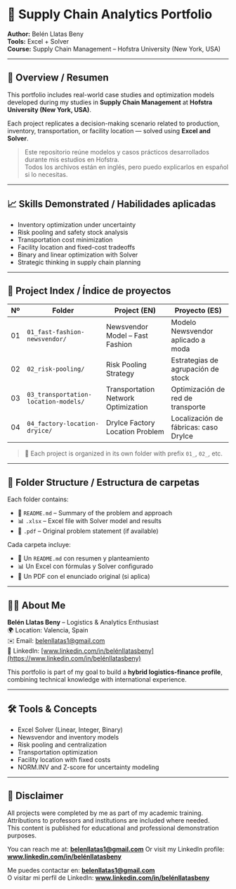 # 💼 Supply Chain Analytics Portfolio

**Author:** Belén Llatas Beny  
**Tools:** Excel + Solver  
**Course:** Supply Chain Management – Hofstra University (New York, USA)

---

## 🧾 Overview / Resumen

This portfolio includes real-world case studies and optimization models developed during my studies in **Supply Chain Management** at **Hofstra University (New York, USA)**.

Each project replicates a decision-making scenario related to production, inventory, transportation, or facility location — solved using **Excel and Solver**.

> Este repositorio reúne modelos y casos prácticos desarrollados durante mis estudios en Hofstra.  
> Todos los archivos están en inglés, pero puedo explicarlos en español si lo necesitas.

---

## 📈 Skills Demonstrated / Habilidades aplicadas

- Inventory optimization under uncertainty  
- Risk pooling and safety stock analysis  
- Transportation cost minimization  
- Facility location and fixed-cost tradeoffs  
- Binary and linear optimization with Solver  
- Strategic thinking in supply chain planning

---

## 📂 Project Index / Índice de proyectos

| Nº | Folder | Project (EN) | Proyecto (ES) |
|----|--------|---------------|----------------|
| 01 | `01_fast-fashion-newsvendor/` | Newsvendor Model – Fast Fashion | Modelo Newsvendor aplicado a moda |
| 02 | `02_risk-pooling/` | Risk Pooling Strategy | Estrategias de agrupación de stock |
| 03 | `03_transportation-location-models/` | Transportation Network Optimization | Optimización de red de transporte |
| 04 | `04_factory-location-dryice/` | DryIce Factory Location Problem | Localización de fábricas: caso DryIce |

> 📁 Each project is organized in its own folder with prefix `01_`, `02_`, etc.

---

## 📘 Folder Structure / Estructura de carpetas

Each folder contains:

- 📄 `README.md` – Summary of the problem and approach  
- 📊 `.xlsx` – Excel file with Solver model and results  
- 📑 `.pdf` – Original problem statement (if available)

Cada carpeta incluye:

- 📄 Un `README.md` con resumen y planteamiento  
- 📊 Un Excel con fórmulas y Solver configurado  
- 📑 Un PDF con el enunciado original (si aplica)

---

## 👩‍💻 About Me

**Belén Llatas Beny** – Logistics & Analytics Enthusiast  
🌍 Location: Valencia, Spain  
✉️ Email: belenllatas1@gmail.com  
🔗 LinkedIn: [www.linkedin.com/in/belénllatasbeny](https://www.linkedin.com/in/belénllatasbeny)

This portfolio is part of my goal to build a **hybrid logistics-finance profile**, combining technical knowledge with international experience.

---

## 🛠️ Tools & Concepts

- Excel Solver (Linear, Integer, Binary)  
- Newsvendor and inventory models  
- Risk pooling and centralization  
- Transportation optimization  
- Facility location with fixed costs  
- NORM.INV and Z-score for uncertainty modeling

---

## 📌 Disclaimer

All projects were completed by me as part of my academic training.  
Attributions to professors and institutions are included where needed.  
This content is published for educational and professional demonstration purposes.


You can reach me at: **belenllatas1@gmail.com** 
Or visit my LinkedIn profile: **www.linkedin.com/in/belénllatasbeny**

Me puedes contactar en: **belenllatas1@gmail.com**  
O visitar mi perfil de LinkedIn: **www.linkedin.com/in/belénllatasbeny**
